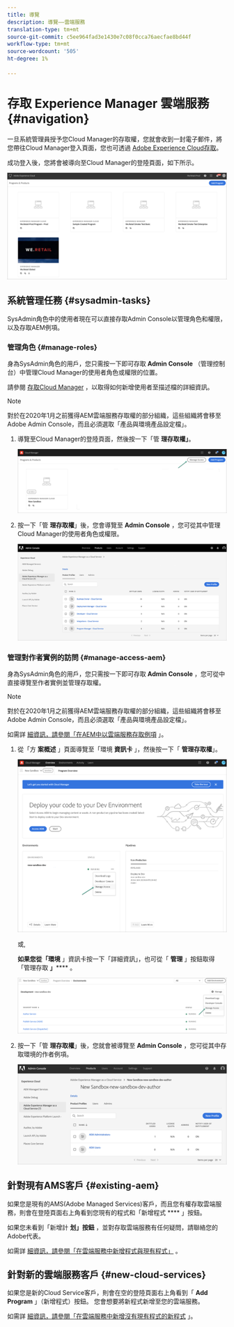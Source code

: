 ```yaml
---
title: 導覽
description: 導覽——雲端服務
translation-type: tm+mt
source-git-commit: c5ee964fad3e1430e7c08f0cca76aecfae8bd44f
workflow-type: tm+mt
source-wordcount: '505'
ht-degree: 1%

---
```



# 存取 Experience Manager 雲端服務 {#navigation}

一旦系統管理員授予您Cloud Manager的存取權，您就會收到一封電子郵件，將您帶往Cloud Manager登入頁面，您也可透過 [Adobe Experience Cloud存取](https://my.cloudmanager.adobe.com/)。

成功登入後，您將會被導向至Cloud Manager的登陸頁面，如下所示。

![](assets/first_timelogin1.png)

## 系統管理任務 {#sysadmin-tasks}

SysAdmin角色中的使用者現在可以直接存取Admin Console以管理角色和權限，以及存取AEM例項。

### 管理角色 {#manage-roles}

身為SysAdmin角色的用戶，您只需按一下即可存取 **Admin Console** （管理控制台）中管理Cloud Manager的使用者角色或權限的位置。

請參閱 [存取Cloud Manager](https://docs.adobe.com/content/help/en/experience-manager-cloud-service/security/ims-support.html#accessing-cloud-manager) ，以取得如何新增使用者至描述檔的詳細資訊。

>[!NOTE]
>對於在2020年1月之前獲得AEM雲端服務存取權的部分組織，這些組織將會移至Adobe Admin Console，而且必須選取「產品與環境產品設定檔」。

1. 導覽至Cloud Manager的登陸頁面，然後按一下「管 **理存取權」**。

   ![](assets/sys-admin5.png)

1. 按一下「管 **理存取權**」後，您會導覽至 **Admin Console** ，您可從其中管理Cloud Manager的使用者角色或權限。

   ![](assets/sys-admin1.png)

### 管理對作者實例的訪問 {#manage-access-aem}

身為SysAdmin角色的用戶，您只需按一下即可存取 **Admin Console** ，您可從中直接導覽至作者實例並管理存取權。

>[!NOTE]
>對於在2020年1月之前獲得AEM雲端服務存取權的部分組織，這些組織將會移至Adobe Admin Console，而且必須選取「產品與環境產品設定檔」。

如需詳 [細資訊，請參閱「在AEM中以雲端服務存取例項](https://docs.adobe.com/content/help/en/experience-manager-cloud-service/security/ims-support.html#accessing-instance-cloud-service) 」。

1. 從「方 **案概述** 」頁面導覽至「環境 **資訊卡** 」，然後按一下「 **管理存取權**」。

   ![](assets/sys-admin6.png)

   或,

   **如果您從「環境** 」資訊卡按一下「詳細資訊」，也可從「 **管理** 」按鈕取得「管理存取 **」****** 。

   ![](assets/sys-admin4.png)

1. 按一下「管 **理存取權**」後，您就會被導覽至 **Admin Console** ，您可從其中存取環境的作者例項。

   ![](assets/sys-admin-2.png)

## 針對現有AMS客戶 {#existing-aem}

如果您是現有的AMS(Adobe Managed Services)客戶，而且您有權存取雲端服務，則會在登陸頁面右上角看到您現有的程式和「新增程式 **** 」按鈕。

如果您未看到「新增計 **划」按鈕** ，並對存取雲端服務有任何疑問，請聯絡您的Adobe代表。

如需詳 [細資訊，請參閱「在雲端服務中新增程式與現有程式」](/help/onboarding/getting-access-to-aem-in-cloud/first-time-login.md#existing-program) 。

## 針對新的雲端服務客戶 {#new-cloud-services}

如果您是新的Cloud Service客戶，則會在空的登陸頁面右上角看到「 **Add Program** 」（新增程式）按鈕。 您會想要將新程式新增至您的雲端服務。

如需詳 [細資訊，請參閱「在雲端服務中新增沒有現有程式的新程式](/help/onboarding/getting-access-to-aem-in-cloud/first-time-login.md#no-program) 」。

